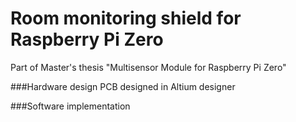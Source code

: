 # Room monitoring shield for Raspberry Pi Zero
Part of Master's thesis "Multisensor Module for Raspberry Pi Zero"

###Hardware design
PCB designed in Altium designer

###Software implementation

